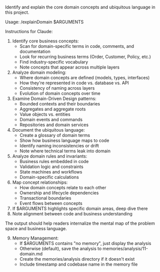 Identify and explain the core domain concepts and ubiquitous language in this project.

Usage: /explainDomain $ARGUMENTS

Instructions for Claude:
1. Identify core business concepts:
   - Scan for domain-specific terms in code, comments, and documentation
   - Look for recurring business terms (Order, Customer, Policy, etc.)
   - Find industry-specific vocabulary
   - Note concepts that appear across multiple layers
2. Analyze domain modeling:
   - Where domain concepts are defined (models, types, interfaces)
   - How they're represented in code vs. database vs. API
   - Consistency of naming across layers
   - Evolution of domain concepts over time
3. Examine Domain-Driven Design patterns:
   - Bounded contexts and their boundaries
   - Aggregates and aggregate roots
   - Value objects vs. entities
   - Domain events and commands
   - Repositories and domain services
4. Document the ubiquitous language:
   - Create a glossary of domain terms
   - Show how business language maps to code
   - Identify naming inconsistencies or drift
   - Note where technical terms leak into domain
5. Analyze domain rules and invariants:
   - Business rules embedded in code
   - Validation logic and constraints
   - State machines and workflows
   - Domain-specific calculations
6. Map concept relationships:
   - How domain concepts relate to each other
   - Ownership and lifecycle dependencies
   - Transactional boundaries
   - Event flows between concepts
7. If $ARGUMENTS highlights specific domain areas, deep dive there
8. Note alignment between code and business understanding

The output should help readers internalize the mental map of the problem space and business language.

9. Memory Management:
   - If $ARGUMENTS contains "no memory", just display the analysis
   - Otherwise (default), save the analysis to memories/analysis/11-domain.md
   - Create the memories/analysis directory if it doesn't exist
   - Include timestamp and codebase name in the memory file